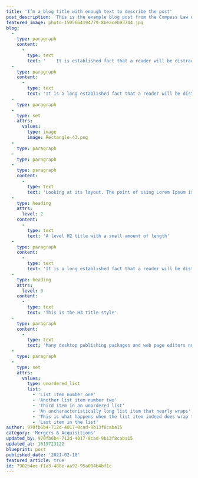 ```yaml
---
title: 'I’m a blog title with enough text to describe the post'
post_description: 'This is the example blog post from the Compass Law design comp'
featured_image: photo-1505664194779-8beaceb93744.jpg
blog:
  -
    type: paragraph
    content:
      -
        type: text
        text: '    It is established fact that a reader will be distracted by the readable content of a page when looking at its layout. The point of using Lorem Ipsum is that it has a more-or-less normal distribution of letters, as opposed to using ''Content here, content here'', making it look like readable English. Many desktop publishing packages and web page editors now use Lorem Ipsum as their default model text, and a search for ''lorem ipsum'' will uncover many web sites still in their infancy. Various versions have evolved over the years, sometimes by accident, sometimes on purpose (injected humour and the like).'
  -
    type: paragraph
    content:
      -
        type: text
        text: 'It is a long established fact that a reader will be distracted by the readable content of a page when looking at its layout. The point of using Lorem Ipsum is that it has a more-or-less normal distribution of letters, as opposed to using ''Content here, content here'', making it look like readable English. Many desktop publishing packages and web page editors now use Lorem Ipsum as their default model text, and a search for ''lorem ipsum'' will uncover many web sites still in their infancy. Various versions have evolved over the years, sometimes by accident, sometimes on purpose (injected humour and the like).'
  -
    type: paragraph
  -
    type: set
    attrs:
      values:
        type: image
        image: Rectangle-43.png
  -
    type: paragraph
  -
    type: paragraph
  -
    type: paragraph
    content:
      -
        type: text
        text: 'Looking at its layout. The point of using Lorem Ipsum is that it has a more-or-less normal distribution of letters, as opposed to using ''Content here, content here'', making it look like readable English. Many desktop publishing packages and web page editors now use Lorem Ipsum as their default model text, and a search for ''lorem ipsum'' will uncover many web sites still in their infancy. Various versions have evolved over the years, sometimes by accident, sometimes on purpose (injected humour and the like).'
  -
    type: heading
    attrs:
      level: 2
    content:
      -
        type: text
        text: 'A level H2 title with a small amount of length'
  -
    type: paragraph
    content:
      -
        type: text
        text: 'It is a long established fact that a reader will be distracted by the readable content of a page when looking at its layout. The point of using Lorem Ipsum is that it has a more-or-less normal distribution of letters, as opposed to using ''Content here, content here'', making it look like readable English. Many desktop publishing packages and web page editors now use Lorem Ipsum as their default model text, and a search for ''lorem ipsum'' will uncover many web sites still in their infancy. Various versions have evolved over the years, sometimes by accident, sometimes on purpose (injected humour and the like).'
  -
    type: heading
    attrs:
      level: 3
    content:
      -
        type: text
        text: 'This is the H3 title style'
  -
    type: paragraph
    content:
      -
        type: text
        text: 'Many desktop publishing packages and web page editors now use Lorem Ipsum as their default model text, and a search for ''lorem ipsum'' will uncover many web sites still in their infancy.'
  -
    type: paragraph
  -
    type: set
    attrs:
      values:
        type: unordered_list
        list:
          - 'List item number one'
          - 'Another list item number two'
          - 'Third item in an unordered list'
          - 'An uncharacteristically long list item that nearly wraps'
          - 'This is what happens when the list item indeed does wrap to the next line'
          - 'Last item in the list'
author: 970fb6b4-712d-4017-8cad-9b13f8caba15
category: 'Mergers & Acquisitions'
updated_by: 970fb6b4-712d-4017-8cad-9b13f8caba15
updated_at: 1619723122
blueprint: post
published_date: '2021-02-18'
featured_article: true
id: 7902b4ec-f1a3-488e-aa92-95a004b4bf1c
---
```

